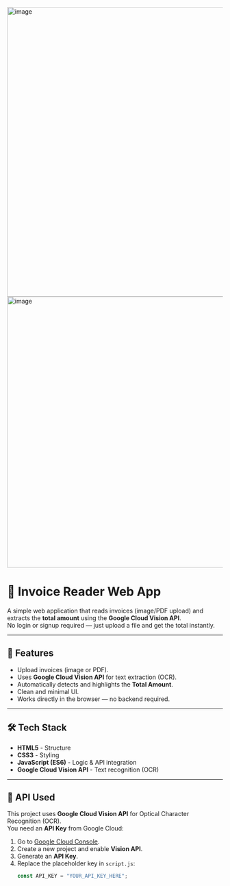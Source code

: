 <img width="1352" height="676" alt="image" src="https://github.com/user-attachments/assets/e25bfc57-9199-448b-871f-0a78dd11303e" />

<img width="1364" height="633" alt="image" src="https://github.com/user-attachments/assets/8121a953-3b52-4adc-be7b-cf1a0e24f7cd" />

# 📄 Invoice Reader Web App

A simple web application that reads invoices (image/PDF upload) and extracts the **total amount** using the **Google Cloud Vision API**.  
No login or signup required — just upload a file and get the total instantly.

---

## 🚀 Features
- Upload invoices (image or PDF).
- Uses **Google Cloud Vision API** for text extraction (OCR).
- Automatically detects and highlights the **Total Amount**.
- Clean and minimal UI.
- Works directly in the browser — no backend required.

---

## 🛠️ Tech Stack
- **HTML5** - Structure  
- **CSS3** - Styling  
- **JavaScript (ES6)** - Logic & API integration  
- **Google Cloud Vision API** - Text recognition (OCR)  

---

## 🔑 API Used
This project uses **Google Cloud Vision API** for Optical Character Recognition (OCR).  
You need an **API Key** from Google Cloud:

1. Go to [Google Cloud Console](https://console.cloud.google.com/).  
2. Create a new project and enable **Vision API**.  
3. Generate an **API Key**.  
4. Replace the placeholder key in `script.js`:
   ```javascript
   const API_KEY = "YOUR_API_KEY_HERE";

